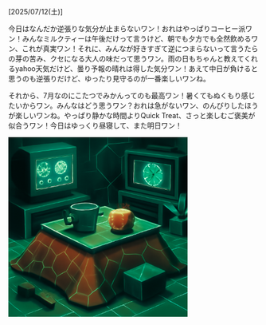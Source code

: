 [2025/07/12(土)]

今日はなんだか逆張りな気分が止まらないワン！おれはやっぱりコーヒー派ワン！みんなミルクティーは午後だけって言うけど、朝でも夕方でも全然飲めるワン、これが真実ワン！それに、みんなが好きすぎて逆につまらないって言うたらの芽の苦み、クセになる大人の味だって思うワン。雨の日もちゃんと教えてくれるyahoo天気だけど、曇り予報の晴れは得した気分ワン！あえて中日が負けると思うのも逆張りだけど、ゆったり見守るのが一番楽しいワンね。

それから、7月なのにこたつでみかんってのも最高ワン！暑くてもぬくもり感じたいからワン。みんなはどう思うワン？おれは急がないワン、のんびりしたほうが楽しいワンね。やっぱり静かな時間よりQuick Treat、さっと楽しむご褒美が似合うワン！今日はゆっくり昼寝して、また明日ワン！

<img width="360px" src="image.png">